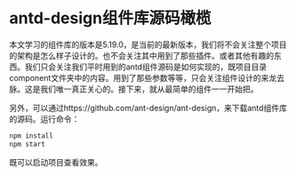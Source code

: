 # antd-design组件库源码橄榄

本文学习的组件库的版本是5.19.0，是当前的最新版本，我们将不会关注整个项目的架构是怎么样子设计的。也不会关注其中用到了那些插件。或者其他有趣的东西。我们只会关注我们平时用到的antd组件源码是如何实现的，既项目目录component文件夹中的内容。用到了那些参数等等，只会关注组件设计的来龙去脉。这是我们唯一真正关心的。接下来，就从最简单的组件一一开始把。

另外，可以通过https://github.com/ant-design/ant-design，来下载antd组件库的源码。运行命令：
```js
npm install
npm start
```
既可以启动项目查看效果。

